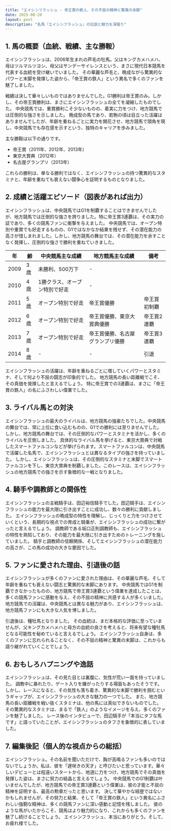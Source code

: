 ```yaml
---
title: "エイシンフラッシュ - 帝王賞の鉄人、その不屈の精神と驚異の末脚"
date: 2025-08-20
layout: post
description: "名馬『エイシンフラッシュ』の伝説と魅力を深堀り"
---
```


## 1. 馬の概要（血統、戦績、主な勝鞍）

エイシンフラッシュは、2006年生まれの芦毛の牡馬。父はキングカメハメハ、母はツルマルツヨシ、母父はサンデーサイレンスという、まさに現代日本競馬を代表する血統を受け継いでいました。  その華麗な芦毛と、晩成ながら驚異的なパワーと末脚を発揮した姿から、「帝王賞の鉄人」という異名で多くのファンを魅了しました。

戦績は決して華々しいものではありませんでした。G1勝利は帝王賞のみ。しかし、その帝王賞勝利は、まさにエイシンフラッシュの全てを凝縮したものでした。  中央競馬では、重賞勝利こそ少ないものの、着実に力をつけ、地方競馬では圧倒的な強さを示しました。  晩成型の馬であり、若駒の頃は目立った活躍はありませんでしたが、年齢を重ねるごとに実力を開花させ、地方競馬で頭角を現し、中央競馬でも存在感を示すという、独特のキャリアを歩みました。

主な勝鞍は以下の通りです。

* 帝王賞（2011年、2012年、2013年）
* 東京大賞典（2012年）
* 名古屋グランプリ（2013年）


これらの勝利は、単なる勝利ではなく、エイシンフラッシュの持つ驚異的なスタミナと、年齢を重ねても衰えない闘争心を証明するものとなりました。


## 2. 成績と活躍エピソード（図表があれば出力）

エイシンフラッシュは、中央競馬ではG1を制覇することはできませんでしたが、地方競馬では圧倒的な強さを誇りました。特に帝王賞3連覇は、その実力の証であり、多くの競馬ファンに衝撃を与えました。  中央競馬では、オープン特別や重賞でも好走するものの、G1ではなかなか結果を残せず、その潜在能力の高さが惜しまれました。しかし、地方競馬の舞台では、その潜在能力を余すことなく発揮し、圧倒的な強さで勝利を重ねていきました。


| 年 | 齢 | 中央競馬主な成績 | 地方競馬主な成績 | 備考 |
|---|---|---|---|---|
| 2009 | 3歳 | 未勝利、500万下 |  - |  |
| 2010 | 4歳 | 1勝クラス、オープン特別で好走 |  - |  |
| 2011 | 5歳 | オープン特別で好走 | 帝王賞優勝 | 帝王賞初制覇 |
| 2012 | 6歳 | オープン特別で好走 | 帝王賞優勝、東京大賞典優勝 | 帝王賞2連覇 |
| 2013 | 7歳 | オープン特別で好走 | 帝王賞優勝、名古屋グランプリ優勝 | 帝王賞3連覇 |
| 2014 | 8歳 |  - |  - | 引退 |


エイシンフラッシュの活躍は、年齢を重ねるごとに増していくパワーとスタミナ、そして何より不屈の闘志が印象的でした。  地方競馬の長い距離戦でこそ、その真価を発揮したと言えるでしょう。  特に帝王賞での3連覇は、まさに「帝王賞の鉄人」の名にふさわしい偉業でした。


## 3. ライバル馬との対決

エイシンフラッシュの最大のライバルは、地方競馬の強豪たちでした。中央競馬の舞台では、常に上位に食い込むものの、G1での勝利には至りませんでした。しかし、地方競馬の舞台では、その圧倒的なパワーとスタミナを活かし、多くのライバルを圧倒しました。  具体的なライバル馬を挙げると、東京大賞典で対戦したスマートファルコンなどが挙げられます。スマートファルコンは、中央競馬で活躍した名馬で、エイシンフラッシュとは異なるタイプの強さを持っていました。  しかし、エイシンフラッシュは、その圧倒的なスタミナと末脚でスマートファルコンを下し、東京大賞典を制覇しました。このレースは、エイシンフラッシュの地方競馬での強さを示す象徴的な一戦となりました。


## 4. 騎手や調教師との関係性

エイシンフラッシュの主戦騎手は、田辺裕信騎手でした。田辺騎手は、エイシンフラッシュの能力を最大限に引き出すことに成功し、数々の勝利に貢献しました。  エイシンフラッシュの晩成型の特性を理解し、じっくりと力をつけさせていくという、長期的な視点での育成と騎乗が、エイシンフラッシュの成功に繋がったと言えるでしょう。  調教師である坂口正則調教師も、エイシンフラッシュの特性を熟知しており、その能力を最大限に引き出すためのトレーニングを施していました。  騎手と調教師の信頼関係、そしてエイシンフラッシュの潜在能力の高さが、この馬の成功の大きな要因でした。


## 5. ファンに愛された理由、引退後の話

エイシンフラッシュが多くのファンに愛された理由は、その華麗な芦毛、そして年齢を重ねても衰えない闘志と驚異的な末脚にあります。  中央競馬ではG1を制覇できなかったものの、地方競馬で帝王賞3連覇という偉業を達成したことは、多くの競馬ファンに感動を与え、その不屈の精神に共感する人が多くいました。  地方競馬での活躍は、中央競馬とは異なる魅力があり、エイシンフラッシュは、地方競馬ファンにも大きな人気を博しました。

引退後は、種牡馬となりました。  その血統は、まだ本格的な評価に至っていませんが、父キングカメハメハと母方の血統の良さを考えると、将来有望な種牡馬となる可能性を秘めていると言えるでしょう。  エイシンフラッシュ自身は、多くのファンに忘れられることなく、その不屈の精神と驚異の末脚は、これからも語り継がれていくことでしょう。


## 6. おもしろハプニングや逸話

エイシンフラッシュは、その見た目とは裏腹に、気性が荒い一面を持っていました。  調教中に暴れたり、ゲート入りを嫌がったりする場面もあったそうです。  しかし、レースになると、その気性も落ち着き、驚異的な末脚で勝利を掴むというギャップが、エイシンフラッシュの大きな魅力の一つでした。  また、地方競馬の長い距離戦を戦い抜くスタミナは、他の馬には真似できないものでした。  その驚異的なスタミナは、まるで「鉄人」のようなイメージを与え、多くのファンを魅了しました。  レース後のインタビューで、田辺騎手が「本当にタフな馬です」と語っていたことが、エイシンフラッシュのタフさを象徴的に表していました。


## 7. 編集後記（個人的な視点からの総括）

エイシンフラッシュ。その名前を聞いただけで、胸が高鳴るファンも多いのではないでしょうか。私は、彼を「遅咲きの天才」と呼びたいと思っています。華々しいデビューとは程遠いスタートから、地道に力をつけ、地方競馬でその真価を発揮した姿は、まさに努力の結晶と言えるでしょう。  中央競馬でのG1制覇は叶いませんでしたが、地方競馬での帝王賞3連覇という偉業は、彼の才能と不屈の精神を証明する、最高の勲章だったと思います。  決して華やかな経歴ではないかもしれませんが、その努力と結果、そして「帝王賞の鉄人」という異名にふさわしい強靭な精神は、多くの競馬ファンに深い感動と記憶を残しました。  彼のような馬がいたからこそ、競馬はより魅力的になり、これからも多くのファンを魅了し続けることでしょう。  エイシンフラッシュ、本当にありがとう。そして、お疲れ様でした。
